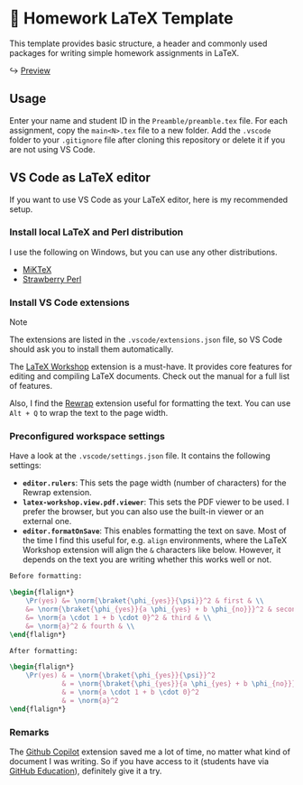# 📜 Homework LaTeX Template

This template provides basic structure, a header and commonly used packages for writing
simple homework assignments in LaTeX.

↪ [Preview](Exercise1/main1.pdf)

## Usage

Enter your name and student ID in the `Preamble/preamble.tex` file. For each assignment,
copy the `main<N>.tex` file to a new folder. Add the `.vscode` folder to your `.gitignore`
file after cloning this repository or delete it if you are not using VS Code.

## VS Code as LaTeX editor

If you want to use VS Code as your LaTeX editor, here is my recommended setup.

### Install local LaTeX and Perl distribution

I use the following on Windows, but you can use any other distributions.

- [MiKTeX](https://miktex.org/download)
- [Strawberry Perl](http://strawberryperl.com/)

### Install VS Code extensions

> [!NOTE]
> The extensions are listed in the `.vscode/extensions.json` file, so VS Code should ask
> you to install them automatically.

The [LaTeX Workshop](https://marketplace.visualstudio.com/items?itemName=James-Yu.latex-workshop)
extension is a must-have. It provides core features for editing and compiling LaTeX
documents. Check out the manual for a full list of features.

Also, I find the [Rewrap](https://marketplace.visualstudio.com/items?itemName=stkb.rewrap)
extension useful for formatting the text. You can use `Alt + Q` to wrap the text to the
page width.

### Preconfigured workspace settings

Have a look at the `.vscode/settings.json` file. It contains the following settings:

- **`editor.rulers`**: This sets the page width (number of characters) for the Rewrap
    extension.
- **`latex-workshop.view.pdf.viewer`**: This sets the PDF viewer to be used. I prefer the
    browser, but you can also use the built-in viewer or an external one.
- **`editor.formatOnSave`**: This enables formatting the text on save. Most of the time I find
    this useful for, e.g. `align` environments, where the LaTeX Workshop extension will
    align the `&` characters like below. However, it depends on the text you are writing
    whether this works well or not.

```latex
Before formatting:

\begin{flalign*}
    \Pr(yes) &= \norm{\braket{\phi_{yes}}{\psi}}^2 & first & \\
    &= \norm{\braket{\phi_{yes}}{a \phi_{yes} + b \phi_{no}}}^2 & second & \\
    &= \norm{a \cdot 1 + b \cdot 0}^2 & third & \\
    &= \norm{a}^2 & fourth & \\
\end{flalign*}
```

```latex
After formatting:

\begin{flalign*}
    \Pr(yes) & = \norm{\braket{\phi_{yes}}{\psi}}^2                       & first  & \\
             & = \norm{\braket{\phi_{yes}}{a \phi_{yes} + b \phi_{no}}}^2 & second & \\
             & = \norm{a \cdot 1 + b \cdot 0}^2                           & third  & \\
             & = \norm{a}^2                                               & fourth & \\
\end{flalign*}
```

### Remarks

The [Github Copilot](https://marketplace.visualstudio.com/items?itemName=GitHub.copilot)
extension saved me a lot of time, no matter what kind of document I was writing. So if you
have access to it (students have via [GitHub Education](https://education.github.com/)),
definitely give it a try.
